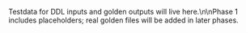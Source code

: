 Testdata for DDL inputs and golden outputs will live here.\n\nPhase 1 includes placeholders; real golden files will be added in later phases.


